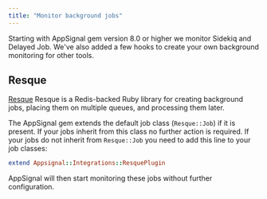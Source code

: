 ```yaml
---
title: "Monitor background jobs"
---
```


Starting with AppSignal gem version 8.0 or higher we monitor Sidekiq and Delayed Job. We've also added a few hooks to create your own background monitoring for other tools.

## Resque

[Resque](https://github.com/resque/resque) Resque is a Redis-backed Ruby library for creating background jobs, placing them on multiple queues, and processing them later.

The AppSignal gem extends the default job class (`Resque::Job`) if it is present. If your jobs inherit from this class no further action is required.
If your jobs do not inherit from `Resque::Job` you need to add this line to your job classes:

```ruby
extend Appsignal::Integrations::ResquePlugin
```

AppSignal will then start monitoring these jobs without further configuration.

